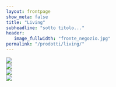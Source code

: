 ```yaml
---
layout: frontpage
show_meta: false
title: "Living"
subheadline: "sotto titolo..."
header:
   image_fullwidth: "fronte_negozio.jpg"
permalink: "/prodotti/living/"
---
```


<div class="row">
  <div class="small-5 small-offset-1 medium-3 medium-offset-0 columns">
    <div class="image-hover-wrapper">
        <a href="{{ site.url }}{{ site.baseurl }}/cucine/arredo3">
          <img src="{{ site.urlimg }}/loghi/logo-arredo3-big_logo.jpg">
          <span class="image-hover-wrapper-reveal"/>
        </a>
    </div>
  </div>

  <div class="small-5 medium-3 medium-offset-0 columns">
    <div class="image-hover-wrapper">
        <a href="{{ site.url }}{{ site.baseurl }}/cucine/arredo3">
          <img src="{{ site.urlimg }}/loghi/logo-arredo3-big_logo.jpg">
          <span class="image-hover-wrapper-reveal"/>
        </a>
    </div>
  </div>

  <div class="small-5 small-offset-1 medium-3 medium-offset-0 columns">
    <div class="image-hover-wrapper">
        <a href="{{ site.url }}{{ site.baseurl }}/cucine/arredo3" >
          <img src="{{ site.urlimg }}/loghi/logo-arredo3-big_logo.jpg">
          <span class="image-hover-wrapper-reveal"/>
        </a>
    </div>
  </div>

  <div class="small-5  medium-3 medium-offset-0 columns end">
    <div class="image-hover-wrapper">
        <a href="{{ site.url }}{{ site.baseurl }}/cucine/arredo3" >
          <img src="{{ site.urlimg }}/loghi/logo-arredo3-big_logo.jpg">
          <span class="image-hover-wrapper-reveal"/>
        </a>
    </div>
  </div>
</div>